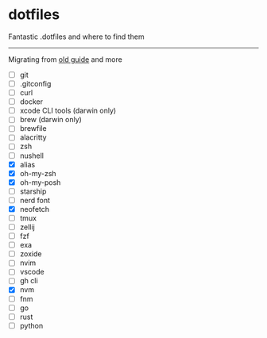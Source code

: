 # dotfiles

Fantastic .dotfiles and where to find them

---
Migrating from [old guide](OLD_README.md) and more

- [ ] git
- [ ] .gitconfig
- [ ] curl
- [ ] docker
- [ ] xcode CLI tools (darwin only)
- [ ] brew (darwin only)
- [ ] brewfile
- [ ] alacritty
- [ ] zsh
- [ ] nushell
- [x] alias
- [x] oh-my-zsh
- [x] oh-my-posh
- [ ] starship
- [ ] nerd font
- [x] neofetch
- [ ] tmux
- [ ] zellij
- [ ] fzf
- [ ] exa
- [ ] zoxide
- [ ] nvim
- [ ] vscode
- [ ] gh cli
- [x] nvm
- [ ] fnm
- [ ] go
- [ ] rust
- [ ] python
